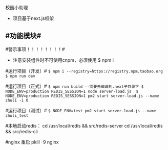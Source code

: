 校园小助理

- 项目基于next.js框架

#功能模块#
- 

#警示事项！！！！！！！！#
- 注意安装组件时不可使用cnpm，必须使用 $ npm i


#运行项目（开发）#
`
$ npm i --registry=https://registry.npm.taobao.org
$ npm run dev
`



#运行项目（正式）#
`
$ npm run build --需要先编译到.next子目录下
$ NODE_ENV=production REDIS_SESSION=1 node server-load.js 
$ NODE_ENV=production REDIS_SESSION=1 pm2 start server-load.js --name zhuli -i 0
`

#运行项目（测试）#
`
$ NODE_ENV=test pm2 start server-load.js --name zhuli_test 
`

#本地启动redis：
cd /usr/local/redis && src/redis-server
cd /usr/local/redis && src/redis-cli 

#nginx
重启 pkill -9 nginx


